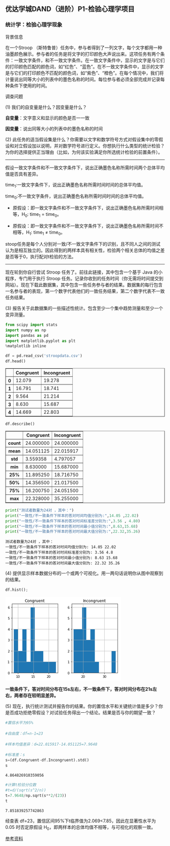 
## 优达学城DAND（进阶）P1-检验心理学项目
### 统计学：检验心理学现象

背景信息

在一个Stroop （斯特鲁普）任务中，参与者得到了一列文字，每个文字都用一种油墨颜色展示。参与者的任务是将文字的打印颜色大声说出来。这项任务有两个条件：一致文字条件，和不一致文字条件。在一致文字条件中，显示的文字是与它们的打印颜色匹配的颜色词，如“红色”、“蓝色”。在不一致文字条件中，显示的文字是与它们的打印颜色不匹配的颜色词，如“紫色”、“橙色”。在每个情况中，我们将计量说出同等大小的列表中的墨色名称的时间。每位参与者必须全部完成并记录每种条件下使用的时间。

调查问题


(1) 我们的自变量是什么？因变量是什么？

**自变量**：文字意义和显示的颜色是否一一致  

**因变量**：说出同等大小的列表中的墨色名称的时间

(2) 此任务的适当假设集是什么？你需要以文字和数学符号方式对假设集中的零假设和对立假设加以说明，并对数学符号进行定义。你想执行什么类型的统计检验？为你的选择提供正当理由（比如，为何该实验满足你所选统计检验的前置条件）。

-----------

假设一致文字条件和不一致文字条件下，说出正确墨色名称所需时间两个总体平均值是否具有差异。

time<sub>1</sub>:一致文字条件下，说出正确墨色名称所需时间时间的总体平均值。

time<sub>0</sub>:不一致文字条件，说出正确墨色名称所需时间时间的总体平均值。
- 原假设：即一致文字条件和不一致文字条件下，说出正确墨色名称所需时间相等，H<sub>0</sub>: time<sub>1</sub> = time<sub>0</sub>。

- 原假设：即一致文字条件和不一致文字条件下，说出正确墨色名称所需时间不相等，H<sub>1</sub>: time<sub>1</sub> ≠ time<sub>0</sub>。

stoop任务是每个人分别对一致/不一致文字条件下的识别，且不同人之间的测试认为是相互独立的。因此得到的两样本具有相关性，检验两个相关总体的均值之差是否等于0，执行配对t检验的方法。

--------

现在轮到你自行尝试 Stroop 任务了。前往此链接，其中包含一个基于 Java 的小程序，专门用于执行 Stroop 任务。记录你收到的任务时间（你无需将时间提交到网站）。现在下载此数据集，其中包含一些任务参与者的结果。数据集的每行包含一名参与者的表现，第一个数字代表他们的一致任务结果，第二个数字代表不一致任务结果。

(3) 报告关于此数据集的一些描述性统计。包含至少一个集中趋势测量和至少一个变异测量。


```python
from scipy import stats
import numpy as np
import pandas as pd
import matplotlib.pyplot as plt
%matplotlib inline
```


```python
df = pd.read_csv('stroopdata.csv')
df.head()
```




<div>
<style scoped>
    .dataframe tbody tr th:only-of-type {
        vertical-align: middle;
    }

    .dataframe tbody tr th {
        vertical-align: top;
    }

    .dataframe thead th {
        text-align: right;
    }
</style>
<table border="1" class="dataframe">
  <thead>
    <tr style="text-align: right;">
      <th></th>
      <th>Congruent</th>
      <th>Incongruent</th>
    </tr>
  </thead>
  <tbody>
    <tr>
      <th>0</th>
      <td>12.079</td>
      <td>19.278</td>
    </tr>
    <tr>
      <th>1</th>
      <td>16.791</td>
      <td>18.741</td>
    </tr>
    <tr>
      <th>2</th>
      <td>9.564</td>
      <td>21.214</td>
    </tr>
    <tr>
      <th>3</th>
      <td>8.630</td>
      <td>15.687</td>
    </tr>
    <tr>
      <th>4</th>
      <td>14.669</td>
      <td>22.803</td>
    </tr>
  </tbody>
</table>
</div>




```python
df.describe()
```




<div>
<style scoped>
    .dataframe tbody tr th:only-of-type {
        vertical-align: middle;
    }

    .dataframe tbody tr th {
        vertical-align: top;
    }

    .dataframe thead th {
        text-align: right;
    }
</style>
<table border="1" class="dataframe">
  <thead>
    <tr style="text-align: right;">
      <th></th>
      <th>Congruent</th>
      <th>Incongruent</th>
    </tr>
  </thead>
  <tbody>
    <tr>
      <th>count</th>
      <td>24.000000</td>
      <td>24.000000</td>
    </tr>
    <tr>
      <th>mean</th>
      <td>14.051125</td>
      <td>22.015917</td>
    </tr>
    <tr>
      <th>std</th>
      <td>3.559358</td>
      <td>4.797057</td>
    </tr>
    <tr>
      <th>min</th>
      <td>8.630000</td>
      <td>15.687000</td>
    </tr>
    <tr>
      <th>25%</th>
      <td>11.895250</td>
      <td>18.716750</td>
    </tr>
    <tr>
      <th>50%</th>
      <td>14.356500</td>
      <td>21.017500</td>
    </tr>
    <tr>
      <th>75%</th>
      <td>16.200750</td>
      <td>24.051500</td>
    </tr>
    <tr>
      <th>max</th>
      <td>22.328000</td>
      <td>35.255000</td>
    </tr>
  </tbody>
</table>
</div>




```python
print("测试者数量为24对 ，其中：")
print("一致性/不一致条件下样本的答对时间均值分别为:",14.05 ,22.02)  
print("一致性/不一致条件下样本的答对时间标准差分别为:",3.56 , 4.80)  
print("一致性/不一致条件下样本的答对时间最小值分别为:",8.63,15.68)  
print("一致性/不一致条件下样本的答对时间最大值分别为:",22.32,35.26)  
```

    测试者数量为24对 ，其中：
    一致性/不一致条件下样本的答对时间均值分别为: 14.05 22.02
    一致性/不一致条件下样本的答对时间标准差分别为: 3.56 4.8
    一致性/不一致条件下样本的答对时间最小值分别为: 8.63 15.68
    一致性/不一致条件下样本的答对时间最大值分别为: 22.32 35.26
    

(4) 提供显示样本数据分布的一个或两个可视化。用一两句话说明你从图中观察到的结果。


```python
df.hist();
```


![png](output_10_0.png)


**一致条件下，答对时间分布在15s左右，不一致条件下，答对时间分布在21s左右，两者存在较明显差异。**

(5) 现在，执行统计测试并报告你的结果。你的置信水平和关键统计值是多少？你是否成功拒绝零假设？对试验任务得出一个结论。结果是否与你的期望一致？


```python
#置信水平为95%

#自由度：df=n-1=23

#样本均值差异：d=22.015917-14.051125=7.9648  

#标准差：s
s=(df.Congruent-df.Incongruent).std()
s
```




    4.864826910359056




```python
#计算t检验分位数
#t=d/(sqrt(s^2/n))  
t=7.9648/np.sqrt(s**2/(23))
t
```




    7.851839257742863



经查表 df=23，置信区间95%下t临界值为2.069<7.85，因此在显著性水平为 0.05 时否定原假设 H<sub>0</sub>，即两样本的总体均值不相等，与可视化的观察一致。

[参考资料](https://blog.csdn.net/m0_37777649/article/details/74938120)
